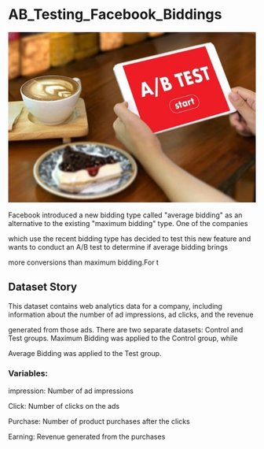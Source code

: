 # AB_Testing_Facebook_Biddings

![Açıklama](https://github.com/hgatasagun/AB_Testing_Facebook_Biddings/blob/main/AB_test.jpg)



Facebook introduced a new bidding type called "average bidding" as an alternative to the existing "maximum bidding" type. One of the companies

which use the recent bidding type has decided to test this new feature and wants to conduct an A/B test to determine if average bidding brings 

more conversions than maximum bidding.For t 



## Dataset Story

This dataset contains web analytics data for a company, including information about the number of ad impressions, ad clicks, and the revenue 

generated from those ads. There are two separate datasets: Control and Test groups. Maximum Bidding was applied to the Control group, while 

Average Bidding was applied to the Test group.




### Variables:

impression: Number of ad impressions

Click: Number of clicks on the ads

Purchase: Number of product purchases after the clicks

Earning: Revenue generated from the purchases
